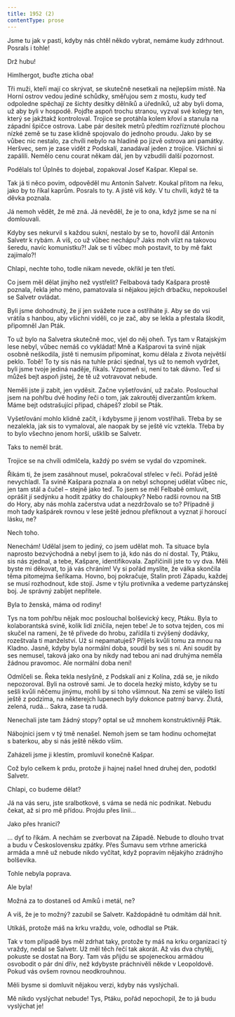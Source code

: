 ```yaml
---
title: 1952 (2)
contentType: prose
---
```


Jsme tu jak v pasti, kdyby nás chtěl někdo vybrat, nemáme kudy zdrhnout. Posrals i tohle!

Drž hubu!

Himlhergot, buďte zticha oba!

Tři muži, kteří mají co skrývat, se skutečně nesetkali na nejlepším místě. Na Horní ostrov vedou jediné schůdky, směřujou sem z mostu, kudy teď odpoledne spěchají ze šichty desítky dělníků a úředníků, už aby byli doma, už aby byli v hospodě. Pojďte aspoň trochu stranou, vyzval své kolegy ten, který se jakžtakž kontroloval. Trojice se protáhla kolem křoví a stanula na západní špičce ostrova. Labe pár desítek metrů předtím rozříznuté plochou nízké země se tu zase klidně spojovalo do jednoho proudu. Jako by se vůbec nic nestalo, za chvíli nebylo na hladině po jizvě ostrova ani památky. Heršvec, sem je zase vidět z Podskalí, zanadával jeden z trojice. Všichni si zapálili. Nemělo cenu courat někam dál, jen by vzbudili další pozornost.

Podělals to! Úplněs to dojebal, zopakoval Josef Kašpar. Klepal se.

Tak já ti něco povim, odpověděl mu Antonín Salvetr. Koukal přitom na řeku, jako by to říkal kaprům. Posrals to ty. A jistě víš kdy. V tu chvíli, když tě ta děvka poznala.

Já nemoh vědět, že mě zná. Já nevěděl, že je to ona, když jsme se na ní domlouvali.

Kdyby ses nekurvil s každou sukní, nestalo by se to, hovořil dál Antonín Salvetr k rybám. A víš, co už vůbec nechápu? Jaks moh vlízt na takovou šeredu, navíc komunistku?! Jak se ti vůbec moh postavit, to by mě fakt zajímalo?!

Chlapi, nechte toho, todle nikam nevede, okřikl je ten třetí.

Co jsem měl dělat jinýho než vystřelit? Felbabová tady Kašpara prostě poznala, řekla jeho méno, pamatovala si nějakou jejich drbačku, nepokoušel se Salvetr ovládat.

Byli jsme dohodnutý, že jí jen svážete ruce a ostříháte ji. Aby se do vsi vrátila s hanbou, aby všichni viděli, co je zač, aby se lekla a přestala škodit, připomněl Jan Pták.

To už bylo na Salvetra skutečně moc, vjel do něj oheň. Tys tam v Ratajským lese nebyl, vůbec nemáš co vykládat! Mně a Kašparovi ta svině nijak osobně neškodila, jistě ti nemusím připomínat, komu dělala z života největší peklo. Tobě! To ty sis nás na tuhle práci sjednal, tys už to nemoh vydržet, byli jsme tvoje jediná naděje, říkals. Vzpomeň si, není to tak dávno. Teď si můžeš bejt aspoň jistej, že tě už votravovat nebude.

Neměli jste ji zabít, jen vyděsit. Začne vyšetřování, už začalo. Poslouchal jsem na pohřbu dvě hodiny řeči o tom, jak zakroutěj diverzantům krkem. Máme bejt odstrašující případ, chápeš? zlobil se Pták.

Vyšetřování mohlo klidně začít, i kdybysme ji jenom vostřihali. Třeba by se nezalekla, jak sis to vymaloval, ale naopak by se ještě víc vztekla. Třeba by to bylo všechno jenom horší, ušklíb se Salvetr.

Taks to neměl brát.

Trojice se na chvíli odmlčela, každý po svém se vydal do vzpomínek.

Řikám ti, že jsem zasáhnout musel, pokračoval střelec v řeči. Pořád ještě nevychladl. Ta svině Kašpara poznala a on nebyl schopnej udělat vůbec nic, jen tam stál a čučel – stejně jako teď. To jsem se měl Felbabě omluvit, oprášit jí sedýnku a hodit zpátky do chaloupky? Nebo radši rovnou na StB do Hory, aby nás mohla začerstva udat a nezdržovalo se to? Případně ji moh tady kašpárek rovnou v lese ještě jednou přefiknout a vyznat jí horoucí lásku, ne?

Nech toho.

Nenechám! Udělal jsem to jediný, co jsem udělat moh. Ta situace byla naprosto bezvýchodná a nebyl jsem to já, kdo nás do ní dostal. Ty, Ptáku, sis nás zjednal, a tebe, Kašpare, identifikovala. Zapříčinili jste to vy dva. Měli byste mi děkovat, to já vás chráním! Vy si pořád myslíte, že válka skončila těma pitomejma šeříkama. Hovno, boj pokračuje, Stalin proti Západu, každej se musí rozhodnout, kde stojí. Jsme v týlu protivníka a vedeme partyzánskej boj. Je správný zabíjet nepřítele.

Byla to ženská, máma od rodiny!

Tys na tom pohřbu nějak moc poslouchal bolševický kecy, Ptáku. Byla to kolaborantská svině, kolik lidí zničila, nejen tebe! Je to sotva tejden, cos mi skučel na rameni, že tě přivede do hrobu, zařídila ti zvýšený dodávky, rozeštvala ti manželství. Už si nepamatuješ? Přijels kvůli tomu za mnou na Kladno. Jasně, kdyby byla normální doba, soudil by ses s ní. Ani soudit by ses nemusel, taková jako ona by nikdy nad tebou ani nad druhýma neměla žádnou pravomoc. Ale normální doba není!

Odmlčeli se. Řeka tekla neslyšně, z Podskalí ani z Kolína, zdá se, je nikdo nepozoroval. Byli na ostrově sami. Je to docela hezký místo, kdyby se tu sešli kvůli něčemu jinýmu, mohli by si toho všimnout. Na zemi se válelo listí ještě z podzima, na některejch lupenech byly dokonce patrný barvy. Žlutá, zelená, rudá… Sakra, zase ta rudá.

Nenechali jste tam žádný stopy? optal se už mnohem konstruktivněji Pták.

Nábojnici jsem v tý tmě nenašel. Nemoh jsem se tam hodinu ochomejtat s baterkou, aby si nás ještě někdo všim.

Zaházeli jsme ji klestím, promluvil konečně Kašpar.

Což bylo celkem k prdu, protože ji hajnej našel hned druhej den, podotkl Salvetr.

Chlapi, co budeme dělat?

Já na vás seru, jste sralbotkové, s váma se nedá nic podnikat. Nebudu čekat, až si pro mě přídou. Projdu přes linii…

Jako přes hranici?

… dyť to říkám. A nechám se zverbovat na Západě. Nebude to dlouho trvat a budu v Československu zpátky. Přes Šumavu sem vtrhne americká armáda a mně už nebude nikdo vyčítat, když popravím nějakýho zrádnýho bolševika.

Tohle nebyla poprava.

Ale byla!

Možná za to dostaneš od Amíků i metál, ne?

A víš, že je to možný? zazubil se Salvetr. Každopádně tu odmítám dál hnít.

Utíkáš, protože máš na krku vraždu, vole, odhodlal se Pták.

Tak v tom případě bys měl zdrhat taky, protože ty máš na krku organizaci tý vraždy, nedal se Salvetr. Už měl těch řečí tak akorát. Až vás dva chytěj, pokuste se dostat na Bory. Tam vás přijdu se spojeneckou armádou osvobodit o pár dní dřív, než kdybyste práchnivěli někde v Leopoldově. Pokud vás ovšem rovnou neodkrouhnou.

Měli bysme si domluvit nějakou verzi, kdyby nás vyslýchali.

Mě nikdo vyslýchat nebude! Tys, Ptáku, pořád nepochopil, že to já budu vyslýchat je!
